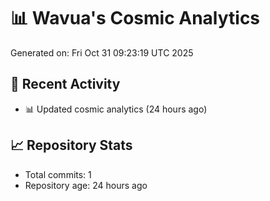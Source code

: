 # 📊 Wavua's Cosmic Analytics
Generated on: Fri Oct 31 09:23:19 UTC 2025

## 🚀 Recent Activity
- 📊 Updated cosmic analytics (24 hours ago)
## 📈 Repository Stats
- Total commits: 1
- Repository age: 24 hours ago
